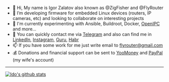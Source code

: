 
- 👋 Hi, My name is Igor Zalatov also known as @ZigFisher and @FlyRouter
- 💞️ I’m developing firmware for embedded Linux devices (routers, IP cameras, etc) and looking to collaborate on interesting projects
- 🌱 I'm currently experimenting with Ansible, Buildroot, Docker, [OpenIPC](https://openipc.org/firmware) and more...
- 💬 You can quickly contact me via [Telegram](https://t.me/FlyRouter) and also can find me in [LinkedIn](https://www.linkedin.com/in/igor-zalatov-41a98079), [Instagram](https://www.instagram.com/ZigFisher/), [Guru](https://www.guru.com/freelancers/igor-zalatov), [Habr](https://habr.com/users/ZigFisher/)
- 📫 If you have some work for me just write email to [flyrouter@gmail.com](mailto:flyrouter@gmail.com)
- 💰 Donations and financial support can be sent to [YooMoney](https://yoomoney.ru/to/410011741171832) and [PayPal](https://www.paypal.com/paypalme/andramoreni?locale.x=en_US) (my wife's account)

-----

[![Ido's github stats](https://github-readme-stats.vercel.app/api?username=zigfisher)](https://github.com/anuraghazra/github-readme-stats)
